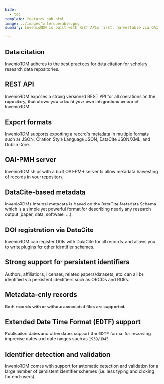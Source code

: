 ```yaml
---
hide:
  - toc
template: features_sub.html
image: ../images/interoperable.png
summary: InvenioRDM is built with REST APIs first, harvestable via OAI-PMH according to the OpenAIRE guidelines and has a metadata model based on the DataCite Metadata Schema.

---
```


## Data citation

InvenioRDM adheres to the best practices for data citation for scholary research data repositories.

## REST API

InvenioRDM exposes a strong versioned REST API for all operations on the repository, that allows you to build your own integrations on top of InvenioRDM.

## Export formats

InvenioRDM supports exporting a record's metadata in multiple formats such as JSON, Citation Style Language JSON, DataCite JSON/XML, and Dublin Core.

## OAI-PMH server

InvenioRDM ships with a built OAI-PMH server to allow metadata harvesting of records in your repository.

## DataCite-based metadata

InvenioRDMs internal metadata is based on the DataCite Metadata Schema which is a simple yet powerful format for describing nearly any research output (paper, data, software, ...).

## DOI registration via DataCite

InvenioRDM can register DOIs with DataCite for all records, and allows you to write plugins for other identifier schemes.

## Strong support for persistent identifiers

Authors, affiliations, licenses, related papers/datasets, etc. can all be identified via persistent identifiers such as ORCIDs and RORs.

## Metadata-only records

Both records with or without associated files are supported.

## Extended Date Time Format (EDTF) support

Publication dates and other dates support the EDTF format for recording imprecise dates and date ranges such as ``1939/1945``.

## Identifier detection and validation

InvenioRDM comes with support for automatic detection and validation for a large number of persistent identifier schemes (i.e. less typing and clicking for end-users).
